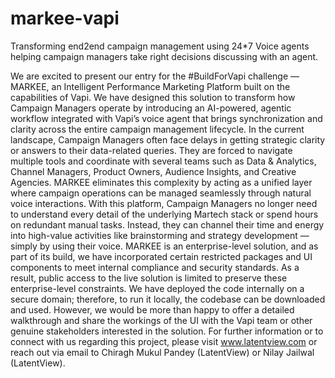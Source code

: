 # markee-vapi
Transforming end2end campaign management using 24*7 Voice agents helping campaign managers take right decisions discussing with an agent.

We are excited to present our entry for the #BuildForVapi challenge — MARKEE, an Intelligent Performance Marketing Platform built on the capabilities of Vapi. We have designed this solution to transform how Campaign Managers operate by introducing an AI-powered, agentic workflow integrated with Vapi’s voice agent that brings synchronization and clarity across the entire campaign management lifecycle.
In the current landscape, Campaign Managers often face delays in getting strategic clarity or answers to their data-related queries. They are forced to navigate multiple tools and coordinate with several teams such as Data & Analytics, Channel Managers, Product Owners, Audience Insights, and Creative Agencies. MARKEE eliminates this complexity by acting as a unified layer where campaign operations can be managed seamlessly through natural voice interactions. With this platform, Campaign Managers no longer need to understand every detail of the underlying Martech stack or spend hours on redundant manual tasks. Instead, they can channel their time and energy into high-value activities like brainstorming and strategy development — simply by using their voice.
MARKEE is an enterprise-level solution, and as part of its build, we have incorporated certain restricted packages and UI components to meet internal compliance and security standards.  As a result, public access to the live solution is limited to preserve these enterprise-level constraints. We have deployed the code internally on a secure domain; therefore, to run it locally, the codebase can be downloaded and used. However, we would be more than happy to offer a detailed walkthrough and share the workings of the UI with the Vapi team or other genuine stakeholders interested in the solution.
For further information or to connect with us regarding this project, please visit www.latentview.com or reach out via email to Chiragh Mukul Pandey (LatentView) or Nilay Jailwal (LatentView).
